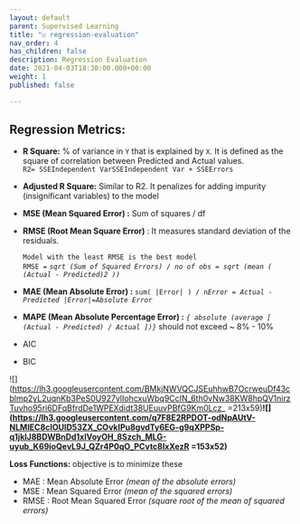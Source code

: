 ```yaml
---
layout: default
parent: Supervised Learning
title: "☑️ regression-evaluation"
nav_order: 4
has_children: false
description: Regression Evaluation
date: 2021-04-03T18:30:00.000+00:00
weight: 1
published: false

---
```

## Regression Metrics:

* **R Square:** % of variance in `Y` that is explained by `X`. It is defined as the square of correlation between Predicted and Actual values.  
  `R2= SSEIndependent VarSSEIndependent Var + SSEErrors`
* **Adjusted R Square:** Similar to R2. It penalizes for adding impurity (insignificant variables) to the model
* **MSE (Mean Squared Error) :** Sum of squares / df
* **RMSE (Root Mean Square Error)** : It measures standard deviation of the residuals.

  `Model with the least RMSE is the best model`  
  `RMSE =`  _`sqrt (Sum of Squared Errors) / no of obs = sqrt (mean ( (Actual - Predicted)2 ))`_
* **MAE (Mean Absolute Error) :** `sum( |Error| ) / n`_`Error = Actual - Predicted |Error|=Absolute Error`_
* **MAPE (Mean Absolute Percentage Error) :** _`{ absolute (average [ (Actual - Predicted) / Actual ])}`_ should not exceed \~ 8% - 10%
* AIC
* BIC

![](https://lh3.googleusercontent.com/BMkjNWVQCJSEuhhwB7OcrweuDf43cblmp2yL2uqnKb3PeS0U927ylIohcxuWbq9CcIN_6th0vNw38KW8hpQV1nirzTuvho95ri6DFqBfrdDe1WPEXdidt38UEuuvPBfG9Km0Lcz_ =213x59)**![](https://lh3.googleusercontent.com/q7F8E2RPDOT-odNpAUtV-NLMIEC8cIOUID53ZX_COvkIPu8gvdTy6EG-g9qXPPSp-q1jklJ8BDWBnDd1xlVoyOH_8Szch_MLG-uyub_K69ioQevL9J_QZr4P0qO_PCvtc8lxXezR =153x52)**

**Loss Functions:** objective is to minimize these

* MAE : Mean Absolute Error _(mean of the absolute errors)_
* MSE : Mean Squared Error _(mean of the squared errors)_
* RMSE : Root Mean Squared Error _(square root of the mean of squared errors)_